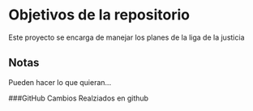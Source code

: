# Objetivos de la repositorio

Este proyecto se encarga de manejar los planes de la liga de la justicia


## Notas
Pueden hacer lo que quieran...

###GitHub
Cambios Realziados en github
